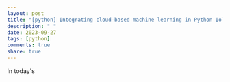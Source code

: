 ```yaml
---
layout: post
title: "[python] Integrating cloud-based machine learning in Python IoT systems"
description: " "
date: 2023-09-27
tags: [python]
comments: true
share: true
---
```


In today's